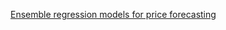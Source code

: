 
[Ensemble regression models for price forecasting](https://medium.com/@gabya06/ensemble-models-for-price-forecasting-2977c51adb69)


